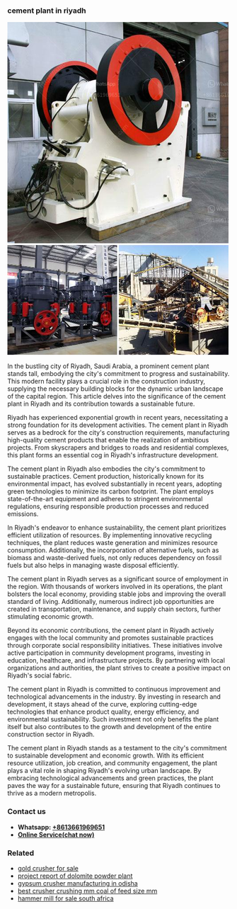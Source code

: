 <h3>cement plant in riyadh</h3><img src='1706755526.jpg' alt=''><p>In the bustling city of Riyadh, Saudi Arabia, a prominent cement plant stands tall, embodying the city's commitment to progress and sustainability. This modern facility plays a crucial role in the construction industry, supplying the necessary building blocks for the dynamic urban landscape of the capital region. This article delves into the significance of the cement plant in Riyadh and its contribution towards a sustainable future.</p><p>Riyadh has experienced exponential growth in recent years, necessitating a strong foundation for its development activities. The cement plant in Riyadh serves as a bedrock for the city's construction requirements, manufacturing high-quality cement products that enable the realization of ambitious projects. From skyscrapers and bridges to roads and residential complexes, this plant forms an essential cog in Riyadh's infrastructure development.</p><p>The cement plant in Riyadh also embodies the city's commitment to sustainable practices. Cement production, historically known for its environmental impact, has evolved substantially in recent years, adopting green technologies to minimize its carbon footprint. The plant employs state-of-the-art equipment and adheres to stringent environmental regulations, ensuring responsible production processes and reduced emissions.</p><p>In Riyadh's endeavor to enhance sustainability, the cement plant prioritizes efficient utilization of resources. By implementing innovative recycling techniques, the plant reduces waste generation and minimizes resource consumption. Additionally, the incorporation of alternative fuels, such as biomass and waste-derived fuels, not only reduces dependency on fossil fuels but also helps in managing waste disposal efficiently.</p><p>The cement plant in Riyadh serves as a significant source of employment in the region. With thousands of workers involved in its operations, the plant bolsters the local economy, providing stable jobs and improving the overall standard of living. Additionally, numerous indirect job opportunities are created in transportation, maintenance, and supply chain sectors, further stimulating economic growth.</p><p>Beyond its economic contributions, the cement plant in Riyadh actively engages with the local community and promotes sustainable practices through corporate social responsibility initiatives. These initiatives involve active participation in community development programs, investing in education, healthcare, and infrastructure projects. By partnering with local organizations and authorities, the plant strives to create a positive impact on Riyadh's social fabric.</p><p>The cement plant in Riyadh is committed to continuous improvement and technological advancements in the industry. By investing in research and development, it stays ahead of the curve, exploring cutting-edge technologies that enhance product quality, energy efficiency, and environmental sustainability. Such investment not only benefits the plant itself but also contributes to the growth and development of the entire construction sector in Riyadh.</p><p>The cement plant in Riyadh stands as a testament to the city's commitment to sustainable development and economic growth. With its efficient resource utilization, job creation, and community engagement, the plant plays a vital role in shaping Riyadh's evolving urban landscape. By embracing technological advancements and green practices, the plant paves the way for a sustainable future, ensuring that Riyadh continues to thrive as a modern metropolis.</p><h3>Contact us</h3><ul><li><strong>Whatsapp:&nbsp;<a href="https://wa.me/8613661969651">+8613661969651</a></strong></li><li><a href="https://swt.shibang-china.com/?git&amp;zhl&amp;cement plant in riyadh"><strong>Online Service(chat now)</strong></a></li></ul><h3>Related</h3><ul><li><a href='gold crusher for sale.md'>gold crusher for sale</a></li><li><a href='project report of dolomite powder plant.md'>project report of dolomite powder plant</a></li><li><a href='gypsum crusher manufacturing in odisha.md'>gypsum crusher manufacturing in odisha</a></li><li><a href='best crusher crushing mm coal of feed size mm.md'>best crusher crushing mm coal of feed size mm</a></li><li><a href='hammer mill for sale south africa.md'>hammer mill for sale south africa</a></li></ul>